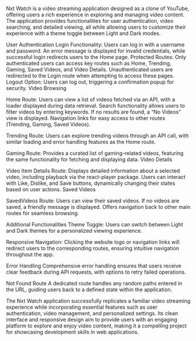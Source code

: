 Nxt Watch is a video streaming application designed as a clone of YouTube, offering users a rich experience in exploring and managing video content. The application provides functionalities for user authentication, video searching, and detailed viewing, all while allowing users to customize their experience with a theme toggle between Light and Dark modes.


User Authentication
Login Functionality: Users can log in with a username and password. An error message is displayed for invalid credentials, while successful login redirects users to the Home page.
Protected Routes: Only authenticated users can access key routes such as Home, Trending, Gaming, Saved Videos, and Video Details. Unauthenticated users are redirected to the Login route when attempting to access these pages.
Logout Option: Users can log out, triggering a confirmation popup for security.
Video Browsing

Home Route:
Users can view a list of videos fetched via an API, with a loader displayed during data retrieval.
Search functionality allows users to filter videos by entering keywords. If no results are found, a “No Videos” view is displayed.
Navigation links for easy access to other routes (Trending, Gaming, Saved Videos).

Trending Route:
Users can explore trending videos through an API call, with similar loading and error handling features as the Home route.

Gaming Route:
Provides a curated list of gaming-related videos, featuring the same functionality for fetching and displaying data.
Video Details

Video Item Details Route:
Displays detailed information about a selected video, including playback via the react-player package.
Users can interact with Like, Dislike, and Save buttons, dynamically changing their states based on user actions.
Saved Videos

SavedVideos Route:
Users can view their saved videos. If no videos are saved, a friendly message is displayed.
Offers navigation back to other main routes for seamless browsing.

Additional Functionalities
Theme Toggle: Users can switch between Light and Dark themes for a personalized viewing experience.

Responsive Navigation: Clicking the website logo or navigation links will redirect users to the corresponding routes, ensuring intuitive navigation throughout the app.

Error Handling
Comprehensive error handling ensures that users receive clear feedback during API requests, with options to retry failed operations.

Not Found Route
A dedicated route handles any random paths entered in the URL, guiding users back to a defined state within the application.



The Nxt Watch application successfully replicates a familiar video streaming experience while incorporating essential features such as user authentication, video management, and personalized settings. Its clean interface and responsive design aim to provide users with an engaging platform to explore and enjoy video content, making it a compelling project for showcasing development skills in web applications.
